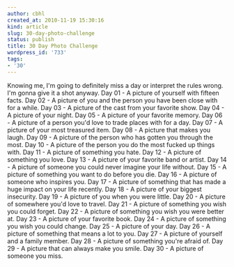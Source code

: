 ```yaml
---
author: cbhl
created_at: 2010-11-19 15:30:16
kind: article
slug: 30-day-photo-challenge
status: publish
title: 30 Day Photo Challenge
wordpress_id: '733'
tags:
- '30'
---
```


Knowing me, I'm going to definitely miss a day or interpret the rules
wrong. I'm gonna give it a shot anyway. Day 01 - A picture of yourself
with fifteen facts. Day 02 - A picture of you and the person you have
been close with for a while. Day 03 - A picture of the cast from your
favorite show. Day 04 - A picture of your night. Day 05 - A picture of
your favorite memory. Day 06 - A picture of a person you'd love to trade
places with for a day. Day 07 - A picture of your most treasured item.
Day 08 - A picture that makes you laugh. Day 09 - A picture of the
person who has gotten you through the most. Day 10 - A picture of the
person you do the most fucked up things with. Day 11 - A picture of
something you hate. Day 12 - A picture of something you love. Day 13 - A
picture of your favorite band or artist. Day 14 - A picture of someone
you could never imagine your life without. Day 15 - A picture of
something you want to do before you die. Day 16 - A picture of someone
who inspires you. Day 17 - A picture of something that has made a huge
impact on your life recently. Day 18 - A picture of your biggest
insecurity. Day 19 - A picture of you when you were little. Day 20 - A
picture of somewhere you'd love to travel. Day 21 - A picture of
something you wish you could forget. Day 22 - A picture of something you
wish you were better at. Day 23 - A picture of your favorite book. Day
24 - A picture of something you wish you could change. Day 25 - A
picture of your day. Day 26 - A picture of something that means a lot to
you. Day 27 - A picture of yourself and a family member. Day 28 - A
picture of something you're afraid of. Day 29 - A picture that can
always make you smile. Day 30 - A picture of someone you miss.
